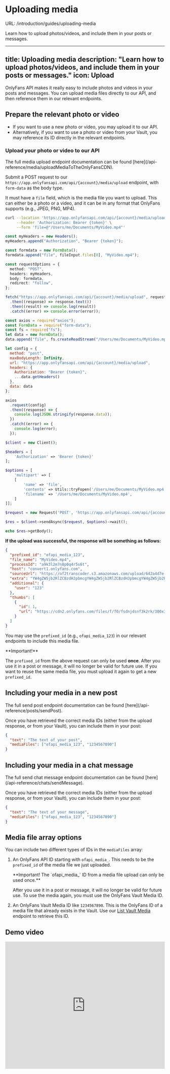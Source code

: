 # Uploading media
URL: /introduction/guides/uploading-media

Learn how to upload photos/videos, and include them in your posts or messages.

***

title: Uploading media
description: "Learn how to upload photos/videos, and include them in your posts or messages."
icon: Upload
------------

OnlyFans API makes it really easy to include photos and videos in your posts and messages. You can upload media files directly to our API, and then reference them in our relevant endpoints.

## Prepare the relevant photo or video

* If you want to use a new photo or video, you may upload it to our API.
* Alternatively, if you want to use a photo or video from your Vault, you may reference its ID directly in the relevant endpoints.

### Upload your photo or video to our API

<Callout>
  The full media upload endpoint documentation can be found
  [here](/api-reference/media/uploadMediaToTheOnlyFansCDN).
</Callout>

Submit a POST request to our `https://app.onlyfansapi.com/api/{account}/media/upload` endpoint, with `form-data` as the body type.

It must have a `file` field, which is the media file you want to upload. This can either be a photo or a video, and it can be in any format that OnlyFans supports (e.g., JPEG, PNG, MP4).

```bash tab="cURL"
curl --location 'https://app.onlyfansapi.com/api/{account}/media/upload' \
     --header 'Authorization: Bearer {token}' \
     --form 'file=@"/Users/me/Documents/MyVideo.mp4"'
```

```ts tab="JavaScript (Fetch)"
const myHeaders = new Headers();
myHeaders.append("Authorization", "Bearer {token}");

const formdata = new FormData();
formdata.append("file", fileInput.files[0], "MyVideo.mp4");

const requestOptions = {
  method: "POST",
  headers: myHeaders,
  body: formdata,
  redirect: "follow",
};

fetch("https://app.onlyfansapi.com/api/{account}/media/upload", requestOptions)
  .then((response) => response.text())
  .then((result) => console.log(result))
  .catch((error) => console.error(error));
```

```js tab="Node.js (Axios)"
const axios = require("axios");
const FormData = require("form-data");
const fs = require("fs");
let data = new FormData();
data.append("file", fs.createReadStream("/Users/me/Documents/MyVideo.mp4"));

let config = {
  method: "post",
  maxBodyLength: Infinity,
  url: "https://app.onlyfansapi.com/api/{account}/media/upload",
  headers: {
    Authorization: "Bearer {token}",
    ...data.getHeaders()
  },
  data: data
};

axios
  .request(config)
  .then((response) => {
    console.log(JSON.stringify(response.data));
  })
  .catch((error) => {
    console.log(error);
  });
```

```php tab="PHP (Guzzle)"
$client = new Client();

$headers = [
    'Authorization' => 'Bearer {token}'
];

$options = [
    'multipart' => [
    [
        'name' => 'file',
        'contents' => Utils::tryFopen('/Users/me/Documents/MyVideo.mp4', 'r'),
        'filename' => '/Users/me/Documents/MyVideo.mp4',
    ]
]];

$request = new Request('POST', 'https://app.onlyfansapi.com/api/{account}/media/upload', $headers);

$res = $client->sendAsync($request, $options)->wait();

echo $res->getBody();
```

**If the upload was successful, the response will be something as follows:**

```json
{
  "prefixed_id": "ofapi_media_123",
  "file_name": "MyVideo.mp4",
  "processId": "a9k3l2m7n8p0q4r5s6t",
  "host": "convert1.onlyfans.com",
  "sourceUrl": "https://of2transcoder.s3.amazonaws.com/upload/642a4d7e-134e-4cb4-99b5-6774248341c2/57141494436/file_name.jpg?X-Amz-Content-Sha256=UNSIGNED-PAYLOAD&X-Amz-Security-Token=token&X-Amz-Algorithm=AWS4-HMAC-SHA256&X-Amz-Credential=credentials&X-Amz-Date=20250521T151119Z&X-Amz-SignedHeaders=host&X-Amz-Expires=604800&X-Amz-Signature=signature",
  "extra": "YW4gZW5jb2RlZCBzdHJpbmcgYW4gZW5jb2RlZCBzdHJpbmcgYW4gZW5jb2RlZCBzdHJpbmcgYW4gZW5jb2RlZCBzdHJpbmcgYW4gZW5jb2RlZCBzdHJpbmcgYW4gZW5jb2RlZCBzdHJpbmcgYW4gZW5jb2RlZCBzdHJpbmcgYW4gZW5jb2RlZCBzdHJpbmcgYW4gZW5jb2RlZA==",
  "additional": {
    "user": "123"
  },
  "thumbs": [
    {
      "id": 1,
      "url": "https://cdn2.onlyfans.com/files/f/f0/fsdnjdsnf3k2rk/300x300_fjkdnknk23efsknj.jpg?Expires=1750518679&Signature=signature&Key-Pair-Id=PAIRID"
    }
  ]
}
```

You may use the `prefixed_id` (e.g., `ofapi_media_123`) in our relevant endpoints to include this media file.

<Callout type="warn">
  **Important!**

  The `prefixed_id` from the above request can only be used **once**. After you use it in a post or message, it will no longer be valid for future use. If you want to reuse the same media file, you must upload it again to get a new `prefixed_id`.
</Callout>

## Including your media in a new post

<Callout>
  The full send post endpoint documentation can be found
  [here](/api-reference/posts/sendPost).
</Callout>

Once you have retrieved the correct media IDs (either from the upload response, or from your Vault), you can include them in your post:

```json Example request body
{
  "text": "The text of your post",
  "mediaFiles": ["ofapi_media_123", "1234567890"]
}
```

## Including your media in a chat message

<Callout>
  The full send chat message endpoint documentation can be found
  [here](/api-reference/chats/sendMessage).
</Callout>

Once you have retrieved the correct media IDs (either from the upload response, or from your Vault), you can include them in your post:

```json Example request body
{
  "text": "The text of your message",
  "mediaFiles": ["ofapi_media_123", "1234567890"]
}
```

## Media file array options

You can include two different types of IDs in the `mediaFiles` array:

1. An OnlyFans API ID starting with `ofapi_media_`. This needs to be the `prefixed_id` of the media file we just uploaded.

   <Callout type="warn">
     **Important! The `ofapi_media_` ID from a media file upload can only be used once.**

     After you use it in a post or message, it will no longer be valid for future use. To use the media again, you must use the OnlyFans Vault Media ID.
   </Callout>

2. An OnlyFans Vault Media ID like `1234567890`. This is the OnlyFans ID of a media file that already exists in the Vault. Use our [List Vault Media](api-reference/media-vault/listVaultMedia) endpoint to retrieve this ID.

## Demo video

<Card>
  <iframe src="https://cap.link/gynx4e5rjtt996q" width="100%" height="400px" frameBorder="0" title="OnlyFans API Media Upload tutorial" allowFullScreen />
</Card>
